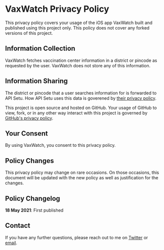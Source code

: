 #   VaxWatch Privacy Policy

This privacy policy covers your usage of the iOS app VaxWatch built and
published using this project only. This policy does not cover any forked
versions of this project.

##  Information Collection

VaxWatch fetches vaccination center information in a district or pincode as
requested by the user. VaxWatch does not store any of this information.

##  Information Sharing

The district or pincode that a user searches information for is forwarded to API
Setu. How API Setu uses this data is goverened by
[their privacy policy][api-setu-privacy].

This project is open source and hosted on GitHub. Your usage of GitHub to view,
fork, or in any other way interact with this project is governed by
[GitHub's privacy policy][github-privacy].

##  Your Consent

By using VaxWatch, you consent to this privacy policy.

##  Policy Changes

This privacy policy may change on rare occasions. On those occasions, this
document will be updated with the new policy as well as justification for the
changes.

##  Policy Changelog

**18 May 2021**: First published

##  Contact

If you have any further questions, please reach out to me on [Twitter][twitter]
or [email][email].



[//]: # (Links)

[api-setu-privacy]: https://apisetu.gov.in/privacy_policy.php
[github-privacy]: https://docs.github.com/en/github/site-policy/github-privacy-statement
[twitter]: https://twitter.com/prtmshk
[email]: mailto:prathamesh.kowarkar@gmail.com
